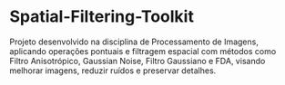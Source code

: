 # Spatial-Filtering-Toolkit
Projeto desenvolvido na disciplina de Processamento de Imagens, aplicando operações pontuais e filtragem espacial com métodos como Filtro Anisotrópico, Gaussian Noise, Filtro Gaussiano e FDA, visando melhorar imagens, reduzir ruídos e preservar detalhes.
